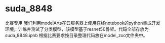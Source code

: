 # suda_8848
比赛专用
我们利用modelArts在云服务器上使用在线notebook的python集成开发环境，训练并测试了分类模型，该模型基于resnet50骨架。代码全部存放为suda_8848.ipnb
根据比赛要求按目录整理代码放在model_zoo文件夹中。
